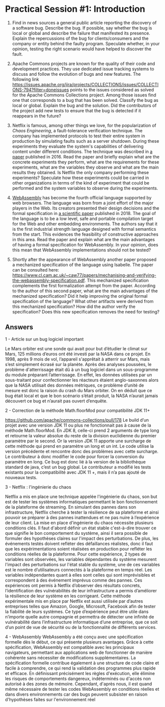 # Practical Session #1: Introduction

1. Find in news sources a general public article reporting the discovery of a software bug. Describe the bug. If possible, say whether the bug is local or global and describe the failure that manifested its presence. Explain the repercussions of the bug for clients/consumers and the company or entity behind the faulty program. Speculate whether, in your opinion, testing the right scenario would have helped to discover the fault.

2. Apache Commons projects are known for the quality of their code and development practices. They use dedicated issue tracking systems to discuss and follow the evolution of bugs and new features. The following link https://issues.apache.org/jira/projects/COLLECTIONS/issues/COLLECTIONS-794?filter=doneissues points to the issues considered as solved for the Apache Commons Collections project. Among those issues find one that corresponds to a bug that has been solved. Classify the bug as local or global. Explain the bug and the solution. Did the contributors of the project add new tests to ensure that the bug is detected if it reappears in the future?

3. Netflix is famous, among other things we love, for the popularization of *Chaos Engineering*, a fault-tolerance verification technique. The company has implemented protocols to test their entire system in production by simulating faults such as a server shutdown. During these experiments they evaluate the system's capabilities of delivering content under different conditions. The technique was described in [a paper](https://arxiv.org/ftp/arxiv/papers/1702/1702.05843.pdf) published in 2016. Read the paper and briefly explain what are the concrete experiments they perform, what are the requirements for these experiments, what are the variables they observe and what are the main results they obtained. Is Netflix the only company performing these experiments? Speculate how these experiments could be carried in other organizations in terms of the kind of experiment that could be performed and the system variables to observe during the experiments.

4. [WebAssembly](https://webassembly.org/) has become the fourth official language supported by web browsers. The language was born from a joint effort of the major players in the Web. Its creators presented their design decisions and the formal specification in [a scientific paper](https://people.mpi-sws.org/~rossberg/papers/Haas,%20Rossberg,%20Schuff,%20Titzer,%20Gohman,%20Wagner,%20Zakai,%20Bastien,%20Holman%20-%20Bringing%20the%20Web%20up%20to%20Speed%20with%20WebAssembly.pdf) published in 2018. The goal of the language is to be a low level, safe and portable compilation target for the Web and other embedding environments. The authors say that it is the first industrial strength language designed with formal semantics from the start. This evidences the feasibility of constructive approaches in this area. Read the paper and explain what are the main advantages of having a formal specification for WebAssembly. In your opinion, does this mean that WebAssembly implementations should not be tested? 

5.  Shortly after the appearance of WebAssembly another paper proposed a mechanized specification of the language using Isabelle. The paper can be consulted here: https://www.cl.cam.ac.uk/~caw77/papers/mechanising-and-verifying-the-webassembly-specification.pdf. This mechanized specification complements the first formalization attempt from the paper. According to the author of this second paper, what are the main advantages of the mechanized specification? Did it help improving the original formal specification of the language? What other artifacts were derived from this mechanized specification? How did the author verify the specification? Does this new specification removes the need for testing?

## Answers

1 - Article sur un bug logiciel important

Le Mars orbiter est une sonde qui avait pour but d’étudier le climat sur Mars, 125 millions d’euros ont été investi par la NASA dans ce projet. En 1998, après 9 mois de vol, l’appareil s'apprêtait à atterrir sur Mars, mais s’est simplement écrasé sur la planète. Après des analyses poussées, le problème d'atterrissage était dû à un bug logiciel dans un sous-programme du module préparant l’atterrissage. En effet, les données utilisées par un sous-traitant pour confectionner les réacteurs étaient anglo-saxonnes alors que la NASA utilisait des données métriques, ce problème d’unité de mesure est donc la raison du crash du Mars orbiter. On en déduit que ce bug était local et que le bon scénario s’était produit, la NASA n’aurait jamais découvert ce bug et n’aurait pas ouvert d’enquête.


2 - Correction de la méthode Math.floorMod pour compatibilité JDK 11+

https://github.com/apache/commons-collections/pull/178
Le build d’un projet avec une version JDK 11 ou plus ne fonctionnait pas à cause de la méthode Math.floorMod. En JDK 8, celle-ci prend 2 arguments de type long et retourne la valeur absolue du reste de la division euclidienne du premier paramètre par le second. Or la version JDK 11 apporte une surcharge de cette méthode qui prend en paramètre un long et un int. Le code utilise la version précédente et rencontre donc des problèmes avec cette surcharge. Le contributeur à donc modifier le code pour forcer la conversion du paramètre en long. Ce bug est donc lié à la version de la bibliothèque standard de java, c’est un bug global. Le contributeur a modifié les tests existants pour la compatibilité avec JDK 11 +, mais il n’a pas ajouté de nouveaux tests.


3 - Netflix : l'ingénierie du chaos

Netflix a mis en place une technique appelée l'ingénierie du chaos, son but est de tester les systèmes informatiques permettant le bon fonctionnement de la plateforme de streaming. En simulant des pannes dans son infrastructure, Netflix cherche à tester la résilience de sa plateforme et ainsi pouvoir se préparer à des pannes inattendues et ne pas nuire à l’expérience de leur client. 
La mise en place d'ingénierie du chaos nécessite plusieurs conditions clés. Il faut d'abord définir un état stable c'est-à-dire trouver ce que signifie le bon comportement du système, ainsi il sera possible de formuler des hypothèses claires sur l'impact des perturbations. De plus, les événements testés doivent refléter des défaillances réalistes, donc il faut que les expérimentations soient réalisées en production pour refléter les conditions réelles de la plateforme. 
Pour cette expérience, 2 types de variables sont observées, les variables dépendantes du système mesurent l'impact des perturbations sur l'état stable du système, une de ces variables est le nombre d’utilisateurs connectés à la plateforme en temps réel.
Les variables indépendantes quant à elles sont celles qui sont imprévisibles et correspondent à des événement imprévus comme des pannes.
Ces expériences ont permis à Netflix d’observer des résultats concrets, l’identification des vulnérabilités de leur infrastructure a permis d’améliorer la résilience de leur système en les corrigeant.
Cette méthode expérimentale mis en place par Netflix est aussi utilisée par d’autres entreprises telles que Amazon, Google, Microsoft, Facebook afin de tester la fiabilité de leurs systèmes.
Ce type d’expérience peut être utile dans n’importe quelle autre compagnie et permettra de détecter une infinité de vulnérabilité dans l’infrastructure informatique d’une entreprise, que ce soit d’un point de vue de sécurité ou de la fonctionnalité de différents services.

4 - WebAssembly
WebAssembly a été conçu avec une spécification formelle dès le début, ce qui présente plusieurs avantages. Grâce à cette spécification, WebAssembly est compatible avec les principaux navigateurs, permettant aux applications web de fonctionner de manière cohérente sans nécessiter de modifications supplémentaires. La spécification formelle contribue également à une structure de code claire et facile à comprendre, ce qui rend la validation des programmes plus rapide et efficace. En définissant précisément les règles d'exécution, elle élimine les risques de comportements dangereux, indéterminés ou d'accès non autorisé à des zones de mémoire. Cependant, d'après nous, il est quand même nécessaire de tester les codes WebAssembly en conditions réelles et dans divers environnements car des bugs peuvent subsister en raison d'hypothèses faites sur l'environnement réel